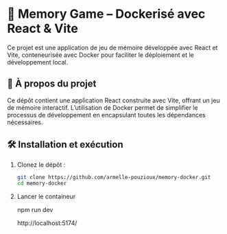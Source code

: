 # 🧠 Memory Game – Dockerisé avec React & Vite

Ce projet est une application de jeu de mémoire développée avec React et Vite, conteneurisée avec Docker pour faciliter le déploiement et le développement local.

## 🚀 À propos du projet

Ce dépôt contient une application React construite avec Vite, offrant un jeu de mémoire interactif. L’utilisation de Docker permet de simplifier le processus de développement en encapsulant toutes les dépendances nécessaires.

## 🛠️ Installation et exécution

1. Clonez le dépôt :

   ```bash
   git clone https://github.com/armelle-pouzioux/memory-docker.git
   cd memory-docker

2. Lancer le containeur

   npm run dev

   http://localhost:5174/
